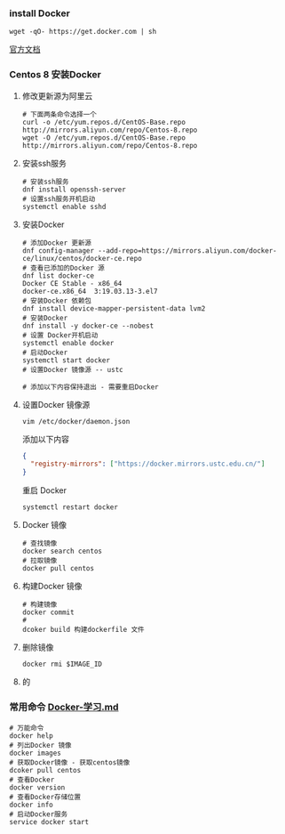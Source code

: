 ### install  Docker

``` shell
wget -qO- https://get.docker.com | sh
```

[ 官方文档 ](https://docs.docker.com/engine/security/security/#docker-daemon-attack-surface)

### Centos 8 安装Docker

1. 修改更新源为阿里云

   ```shell
   # 下面两条命令选择一个
   curl -o /etc/yum.repos.d/CentOS-Base.repo http://mirrors.aliyun.com/repo/Centos-8.repo
   wget -O /etc/yum.repos.d/CentOS-Base.repo http://mirrors.aliyun.com/repo/Centos-8.repo
   ```

2. 安装ssh服务

   ``` shell
   # 安装ssh服务
   dnf install openssh-server
   # 设置ssh服务开机启动
   systemctl enable sshd
   ```

3. 安装Docker

   ``` shell
   # 添加Docker 更新源
   dnf config-manager --add-repo=https://mirrors.aliyun.com/docker-ce/linux/centos/docker-ce.repo
   # 查看已添加的Docker 源
   dnf list docker-ce
   Docker CE Stable - x86_64                                                             
   docker-ce.x86_64  3:19.03.13-3.el7
   # 安装Docker 依赖包
   dnf install device-mapper-persistent-data lvm2
   # 安装Docker
   dnf install -y docker-ce --nobest
   # 设置 Docker开机启动
   systemctl enable docker
   # 启动Docker
   systemctl start docker
   # 设置Docker 镜像源 -- ustc
   
   # 添加以下内容保持退出 - 需要重启Docker
   
   ```

4. 设置Docker 镜像源

   ``` shell
   vim /etc/docker/daemon.json
   ```

   添加以下内容

   ``` json
   {
     "registry-mirrors": ["https://docker.mirrors.ustc.edu.cn/"]
   }
   ```

   重启 Docker

   ``` shell
   systemctl restart docker
   ```

5. Docker 镜像

   ``` shell
   # 查找镜像
   docker search centos
   # 拉取镜像
   docker pull centos
   ```

   

6. 构建Docker 镜像

   ```shell
   # 构建镜像
   docker commit
   # 
   dcoker build 构建dockerfile 文件
   ```

   

7. 删除镜像

   ``` shell
   docker rmi $IMAGE_ID
   ```

   

8. 的

### 常用命令 [Docker-学习.md](Docker-学习.md) 

``` shell
# 万能命令
docker help
# 列出Docker 镜像
docker images
# 获取Docker镜像 - 获取centos镜像
dcoker pull centos
# 查看Docker
docker version
# 查看Docker存储位置
docker info
# 启动Docker服务
service docker start
```

